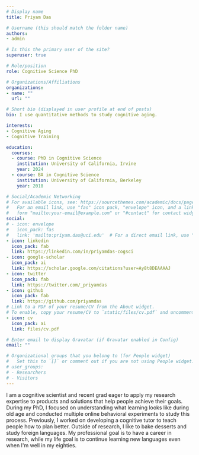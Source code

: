 ```yaml
---
# Display name
title: Priyam Das

# Username (this should match the folder name)
authors:
- admin

# Is this the primary user of the site?
superuser: true

# Role/position
role: Cognitive Science PhD

# Organizations/Affiliations
organizations:
- name: ""
  url: ""

# Short bio (displayed in user profile at end of posts)
bio: I use quantitative methods to study cognitive aging.

interests:
- Cognitive Aging
- Cognitive Training

education:
  courses:
  - course: PhD in Cognitive Science
    institution: University of California, Irvine
    year: 2024
  - course: BA in Cognitive Science
    institution: University of California, Berkeley
    year: 2018

# Social/Academic Networking
# For available icons, see: https://sourcethemes.com/academic/docs/page-builder/#icons
#   For an email link, use "fas" icon pack, "envelope" icon, and a link in the
#   form "mailto:your-email@example.com" or "#contact" for contact widget.
social:
# - icon: envelope
#   icon_pack: fas
#   link: 'mailto:priyam.das@uci.edu'  # For a direct email link, use "mailto:test@example.org".
- icon: linkedin
  icon_pack: fab
  link: https://linkedin.com/in/priyamdas-cogsci
- icon: google-scholar
  icon_pack: ai
  link: https://scholar.google.com/citations?user=Ay8t8DEAAAAJ
- icon: twitter
  icon_pack: fab
  link: https://twitter.com/_priyamdas
- icon: github
  icon_pack: fab
  link: https://github.com/priyamdas
# Link to a PDF of your resume/CV from the About widget.
# To enable, copy your resume/CV to `static/files/cv.pdf` and uncomment the lines below.
- icon: cv
  icon_pack: ai
  link: files/cv.pdf 

# Enter email to display Gravatar (if Gravatar enabled in Config)
email: ""

# Organizational groups that you belong to (for People widget)
#   Set this to `[]` or comment out if you are not using People widget.
# user_groups:
# - Researchers
# - Visitors
---
```


I am a cognitive scientist and recent grad eager to apply my research expertise to products and solutions that help people achieve their goals. During my PhD, I focused on understanding what learning looks like during old age and conducted multiple online behavioral experiments to study this process. Previously, I worked on developing a cognitive tutor to teach people how to plan better. Outside of research, I like to bake desserts and study foreign languages. My professional goal is to have a career in research, while my life goal is to continue learning new languages even when I'm well in my eighties.


